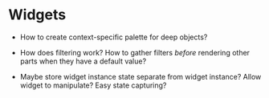 # Widgets

- How to create context-specific palette for deep objects?
- How does filtering work? How to gather filters *before* rendering other parts when they have a default value?

- Maybe store widget instance state separate from widget instance? Allow widget to manipulate? Easy state capturing?

